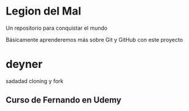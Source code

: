 # Legion del Mal
Un repositorio para conquistar el mundo

Básicamente aprenderemos más sobre Git y GitHub con este proyecto


# deyner
sadadad cloning y fork

## Curso de Fernando en Udemy
